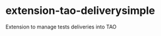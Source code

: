 extension-tao-deliverysimple
===========================

Extension to manage tests deliveries into TAO
